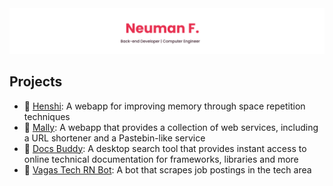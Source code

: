<a href="https://neumanf.com">
    <img src="images/header.png">
</a>

## Projects

- :brain: [Henshi](https://github.com/henshiapp): A webapp for improving memory through space repetition techniques
- :pencil: [Mally](https://github.com/neumanf/mally): A webapp that provides a collection of web services, including a URL shortener and a Pastebin-like service
- :dog: [Docs Buddy](https://github.com/docsbuddy/docsbuddy): A desktop search tool that provides instant access to online technical documentation for frameworks, libraries and more
- :robot: [Vagas Tech RN Bot](https://github.com/neumanf/vagastechrnbot): A bot that scrapes job postings in the tech area
